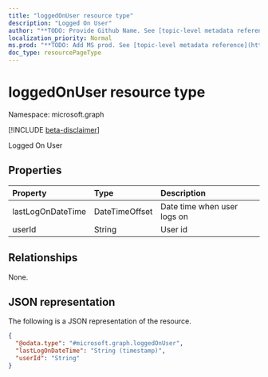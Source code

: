 ```yaml
---
title: "loggedOnUser resource type"
description: "Logged On User"
author: "**TODO: Provide Github Name. See [topic-level metadata reference](https://msgo.azurewebsites.net/add/document/guidelines/metadata.html#topic-level-metadata)**"
localization_priority: Normal
ms.prod: "**TODO: Add MS prod. See [topic-level metadata reference](https://msgo.azurewebsites.net/add/document/guidelines/metadata.html#topic-level-metadata)**"
doc_type: resourcePageType
---
```


# loggedOnUser resource type

Namespace: microsoft.graph

[!INCLUDE [beta-disclaimer](../../includes/beta-disclaimer.md)]

Logged On User

## Properties
|Property|Type|Description|
|:---|:---|:---|
|lastLogOnDateTime|DateTimeOffset|Date time when user logs on|
|userId|String|User id|

## Relationships
None.

## JSON representation
The following is a JSON representation of the resource.
<!-- {
  "blockType": "resource",
  "@odata.type": "microsoft.graph.loggedOnUser"
}
-->
``` json
{
  "@odata.type": "#microsoft.graph.loggedOnUser",
  "lastLogOnDateTime": "String (timestamp)",
  "userId": "String"
}
```

